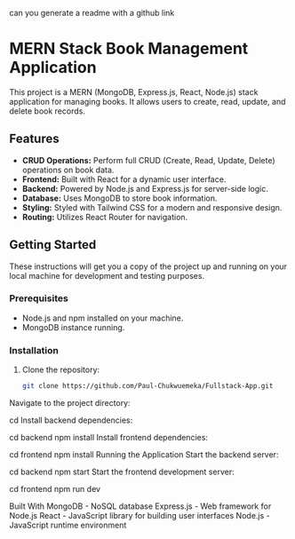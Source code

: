 can you generate a readme with a github link

# MERN Stack Book Management Application

This project is a MERN (MongoDB, Express.js, React, Node.js) stack application for managing books. It allows users to create, read, update, and delete book records.

## Features

* **CRUD Operations:** Perform full CRUD (Create, Read, Update, Delete) operations on book data.
* **Frontend:** Built with React for a dynamic user interface.
* **Backend:** Powered by Node.js and Express.js for server-side logic.
* **Database:** Uses MongoDB to store book information.
* **Styling:** Styled with Tailwind CSS for a modern and responsive design.
* **Routing:** Utilizes React Router for navigation.

## Getting Started

These instructions will get you a copy of the project up and running on your local machine for development and testing purposes.

### Prerequisites

* Node.js and npm installed on your machine.
* MongoDB instance running.

### Installation

1. Clone the repository:

   ```bash
   git clone https://github.com/Paul-Chukwuemeka/Fullstack-App.git

Navigate to the project directory:

cd <project directory>
Install backend dependencies:

cd backend
npm install
Install frontend dependencies:

cd frontend
npm install
Running the Application
Start the backend server:

cd backend
npm start
Start the frontend development server:

cd frontend
npm run dev

Built With
MongoDB - NoSQL database
Express.js - Web framework for Node.js
React - JavaScript library for building user interfaces
Node.js - JavaScript runtime environment


